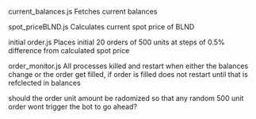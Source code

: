 current_balances.js Fetches current balances

spot_priceBLND.js Calculates current spot price of BLND

initial order.js Places initial 20 orders of 500 units at steps of 0.5% difference from calculated spot price

order_monitor.js All processes killed and restart when either the balances change or the order get filled, if order is filled does not restart until that is refclected in balances

should the order unit amount be radomized so that any random 500 unit order wont trigger the bot to go ahead?
